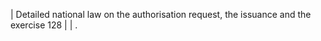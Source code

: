 | Detailed national law on the authorisation request, the issuance and the exercise 128                                                                                                                                                |
| .                                                                                                                                                                                                                              